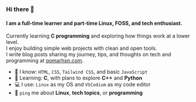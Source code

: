 ### Hi there 👋

#### I am a full-time learner and part-time Linux, FOSS, and tech enthusiast.

Currently learning **C programming** and exploring how things work at a lower level.<br>
I enjoy building simple web projects with clean and open tools.<br>
I write blog posts sharing my journey, tips, and thoughts on tech and programming at [qomarhsn.com](https://qomarhsn.com).<br>

- 🧠 I know: `HTML`, `CSS`, `Tailwind CSS`, and basic `JavaScript`
- 🌱 Learning: **C**, with plans to explore **C++** and **Python**
- 💻 I use: `Linux` as my OS and `VSCodium` as my code editor
- 💬 `ping` me about **Linux**, **tech topics**, or **programming**
